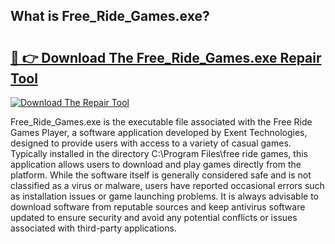 ## What is Free_Ride_Games.exe? 

# <h2><a href="https://exedetect.com/download.php?Free_Ride_Games.exe">🔗 👉 Download The Free_Ride_Games.exe Repair Tool</a></h2>

[![Download The Repair Tool](https://exedetect.com/download-button.jpg)](https://exedetect.com/download.php?Free_Ride_Games.exe)

Free_Ride_Games.exe is the executable file associated with the Free Ride Games Player, a software application developed by Exent Technologies, designed to provide users with access to a variety of casual games. Typically installed in the directory C:\Program Files\free ride games, this application allows users to download and play games directly from the platform. While the software itself is generally considered safe and is not classified as a virus or malware, users have reported occasional errors such as installation issues or game launching problems. It is always advisable to download software from reputable sources and keep antivirus software updated to ensure security and avoid any potential conflicts or issues associated with third-party applications.